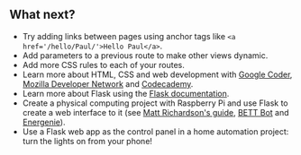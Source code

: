 ## What next?

- Try adding links between pages using anchor tags like `<a href='/hello/Paul/'>Hello Paul</a>`.
- Add parameters to a previous route to make other views dynamic.
- Add more CSS rules to each of your routes.
- Learn more about HTML, CSS and web development with [Google Coder](https://projects.raspberrypi.org/en/projects/coder-html-css-lessons/), [Mozilla Developer Network](https://developer.mozilla.org/en-US/Learn) and [Codecademy](https://www.codecademy.com/en/tracks/web).
- Learn more about Flask using the [Flask documentation](http://flask.pocoo.org/docs).
- Create a physical computing project with Raspberry Pi and use Flask to create a web interface to it (see [Matt Richardson's guide](http://mattrichardson.com/Raspberry-Pi-Flask/index.html), [BETT Bot](https://github.com/bennuttall/bett-bot) and [Energenie](http://www.pythonhosted.org/energenie/examples/web/)).
- Use a Flask web app as the control panel in a home automation project: turn the lights on from your phone!

